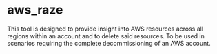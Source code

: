# aws_raze
This tool is designed to provide insight into AWS resources across all regions within an account and to delete said resources. To be used in scenarios requiring the complete decommissioning of an AWS account.
